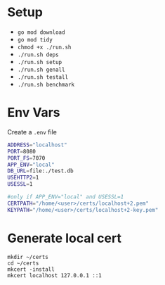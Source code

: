 # Setup

- `go mod download`
- `go mod tidy`
- `chmod +x ./run.sh`
- `./run.sh deps`
- `./run.sh setup`
- `./run.sh genall`
- `./run.sh testall`
- `./run.sh benchmark`

# Env Vars

Create a `.env` file
```sh
ADDRESS="localhost"
PORT=8080
PORT_FS=7070
APP_ENV="local"
DB_URL=file:./test.db
USEHTTP2=1
USESSL=1

#only if APP_ENV="local" and USESSL=1
CERTPATH="/home/<user>/certs/localhost+2.pem"
KEYPATH="/home/<user>/certs/localhost+2-key.pem"
```

# Generate local cert

```
mkdir ~/certs
cd ~/certs
mkcert -install
mkcert localhost 127.0.0.1 ::1
```
